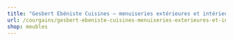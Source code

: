 ```yaml
---
title: "Gesbert Ebéniste Cuisines – menuiseries extérieures et intérieures"
url: /courgains/gesbert-ebeniste-cuisines-menuiseries-exterieures-et-interieures/
shop: meubles
---
```

